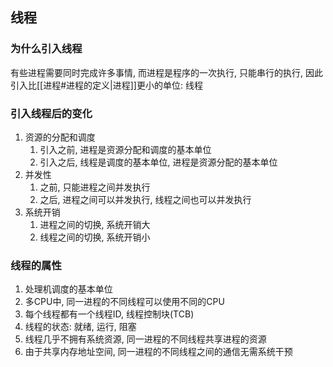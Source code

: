 ## 线程
### 为什么引入线程
有些进程需要同时完成许多事情, 而进程是程序的一次执行, 只能串行的执行, 因此引入比[[进程#进程的定义|进程]]更小的单位: 线程

### 引入线程后的变化
1. 资源的分配和调度
	1. 引入之前, 进程是资源分配和调度的基本单位
	2. 引入之后, 线程是调度的基本单位, 进程是资源分配的基本单位
2. 并发性
	1. 之前, 只能进程之间并发执行
	2. 之后, 进程之间可以并发执行, 线程之间也可以并发执行
3. 系统开销
	1. 进程之间的切换, 系统开销大
	2. 线程之间的切换, 系统开销小


### 线程的属性
1. 处理机调度的基本单位
2. 多CPU中, 同一进程的不同线程可以使用不同的CPU
3. 每个线程都有一个线程ID, 线程控制块(TCB)
4. 线程的状态: 就绪, 运行, 阻塞
5. 线程几乎不拥有系统资源, 同一进程的不同线程共享进程的资源
6. 由于共享内存地址空间, 同一进程的不同线程之间的通信无需系统干预